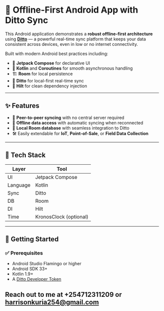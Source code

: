 # 📱 Offline-First Android App with Ditto Sync

This Android application demonstrates a **robust offline-first architecture** using **[Ditto](https://www.ditto.live)** — a powerful real-time sync platform that keeps your data consistent across devices, even in low or no internet connectivity.

Built with modern Android best practices including:
- 💬 **Jetpack Compose** for declarative UI
- 🚀 **Kotlin** and **Coroutines** for smooth asynchronous handling
- 🏗️ **Room** for local persistence
- 📡 **Ditto** for local-first real-time sync
- 🧪 **Hilt** for clean dependency injection

---

## ✨ Features

- 🔄 **Peer-to-peer syncing** with no central server required
- 📶 **Offline data access** with automatic syncing when reconnected
- 💼 **Local Room database** with seamless integration to Ditto
- 🛠️ Easily extendable for **IoT**, **Point-of-Sale**, or **Field Data Collection**

---

## 🧰 Tech Stack

| Layer | Tool |
|------|------|
| UI | Jetpack Compose |
| Language | Kotlin |
| Sync | Ditto |
| DB | Room |
| DI | Hilt |
| Time | KronosClock (optional) |

---

## 🚀 Getting Started

### ✅ Prerequisites
- Android Studio Flamingo or higher
- Android SDK 33+
- Kotlin 1.9+
- A [Ditto Developer Token](https://portal.ditto.live)

## Reach out to me at +254712311209 or harrisonkuria254@gmail.com